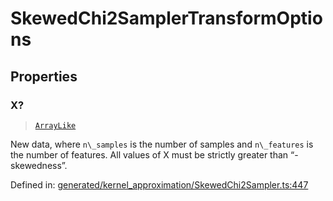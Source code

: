 # SkewedChi2SamplerTransformOptions

## Properties

### X?

> [`ArrayLike`](../types/ArrayLike.md)

New data, where `n\_samples` is the number of samples and `n\_features` is the number of features. All values of X must be strictly greater than “-skewedness”.

Defined in:  [generated/kernel\_approximation/SkewedChi2Sampler.ts:447](https://github.com/transitive-bullshit/scikit-learn-ts/blob/92ab806/packages/sklearn/src/generated/kernel_approximation/SkewedChi2Sampler.ts#L447)
